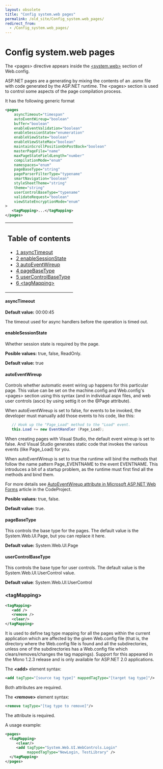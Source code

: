 ```yaml
---
layout: obsolete
title: "Config system.web pages"
permalink: /old_site/Config_system.web_pages/
redirect_from:
  - /Config_system.web_pages/
---
```


Config system.web pages
=======================

The \<pages\> directive appears inside the [\<system.web\>]({{site.github.url}}/old_site/Config_system.web "Config system.web") section of Web.config.

ASP.NET pages are a generating by mixing the contents of an .asmx file with code generated by the ASP.NET runtime. The \<pages\> section is used to control some aspects of the page compilation process.

It has the following generic format

``` xml
<pages
    asyncTimeout="timespan"
    autoEventWireup="boolean"
    buffer="boolean"
    enableEventValidation="boolean"
    enableSessionState="enumeration"
    enableViewState="boolean"
    enableViewStateMac="boolean"
    maintainScrollPositionOnPostBack="boolean"
    masterPageFile="name"
    maxPageStateFieldLength="number"
    compilationMode="enum"
    namespaces="enum"
    pageBaseType="string"
    pageParserFilterType="typename"
    smartNavigation="boolean"
    styleSheetTheme="string"
    theme="string"
    userControlBaseType="typename"
    validateRequest="boolean"
    viewStateEncryptionMode="enum"
>
   <tagMapping>...</tagMapping>
</pages>
```

<table>
<col width="100%" />
<tbody>
<tr class="odd">
<td align="left"><h2>Table of contents</h2>
<ul>
<li><a href="#asynctimeout">1 asyncTimeout</a></li>
<li><a href="#enablesessionstate">2 enableSessionState</a></li>
<li><a href="#autoeventwireup">3 autoEventWireup</a></li>
<li><a href="#pagebasetype">4 pageBaseType</a></li>
<li><a href="#usercontrolbasetype">5 userControlBaseType</a></li>
<li><a href="#tagmapping">6 &lt;tagMapping&gt;</a></li>
</ul></td>
</tr>
</tbody>
</table>

#### asyncTimeout

**Default value:** 00:00:45

The timeout used for async handlers before the operation is timed out.

#### enableSessionState

Whether session state is required by the page.

**Posible values:** true, false, ReadOnly.

**Default value:** true

#### autoEventWireup

Controls whether automatic event wiring up happens for this particular page. This value can be set on the machine.config and Web.config's \<pages\> section using this syntax (and in individual aspx files, and web user controls (ascx) by using settig it on the @Page attribute).

When autoEventWireup is set to false, for events to be invoked, the developer must manually add those events to his code, like this:

``` csharp
   // Hook up the "Page_Load" method to the "Load" event.
   this.Load += new EventHandler (Page_Load);
```

When creating pages with Visual Studio, the default event wireup is set to false. And Visual Studio generates static code that invokes the various events (like Page\_Load) for you.

When autoEventWireup is set to true the runtime will bind the methods that follow the name pattern Page\_EVENTNAME to the event EVENTNAME. This introduces a bit of a startup problem, as the runtime must first find all the methods and bind them.

For more details see [AutoEventWireup attribute in Microsoft ASP.NET Web Forms](http://www.codeproject.com/aspnet/AutoEventWireup.asp) article in the CodeProject.

 **Posible values:** true, false.

**Default value:** true.

#### pageBaseType

This controls the base type for the pages. The default value is the System.Web.UI.Page, but you can replace it here.

**Default value:** System.Web.UI.Page

#### userControlBaseType

This controls the base type for user controls. The default value is the System.Web.UI.UserControl value.

**Default value**: System.Web.UI.UserControl

### \<tagMapping\>

``` xml
<tagMapping> 
   <add /> 
   <remove /> 
   <clear/>
</tagMapping>
```

It is used to define tag type mapping for all the pages within the current application which are affected by the given Web.config file (that is, the directory where the Web.config file is found and all the subdirectories, unless one of the subdirectories has a Web.config file which clears/removes/changes the tag mappings). Support for this appeared in the Mono 1.2.3 release and is only available for ASP.NET 2.0 applications.

The **\<add\>** element syntax:

``` xml
<add tagType="[source tag type]" mappedTagType="[target tag type]"/>
```

Both attributes are required.

The **\<remove\>** element syntax:

``` xml
<remove tagType="[tag type to remove]"/>
```

The attribute is required.

A usage example:

``` xml
<pages>
  <tagMapping>
     <clear/>
     <add tagType="System.Web.UI.WebControls.Login"
          mappedTagType="NewLogin, TestLibrary" />
  </tagMapping>
</pages>
```

